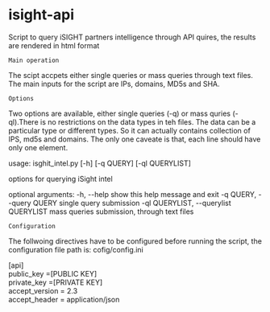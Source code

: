 # isight-api
Script to query iSIGHT partners intelligence through API quires, the results are rendered in html format

```
Main operation 
```

The scipt accpets either single queries or mass queries through text files. The main inputs for the script are IPs, domains, MD5s and SHA. 

```
Options
```
Two options are available, either single queries (-q) or mass quries (-ql).There is no restrictions on the data types in teh files. The data can be a particular type or different types. So it can actually contains collection of IPS, md5s and domains. The only one caveate is that, each line should have only one element.  


usage: isghit_intel.py [-h] [-q QUERY] [-ql QUERYLIST]

options for querying iSight intel

optional arguments:
  -h, --help            show this help message and exit
  -q QUERY, --query QUERY
                        single query submission
  -ql QUERYLIST, --querylist QUERYLIST
                        mass queries submission, through text files
                        
```
Configuration
```
The follwoing directives have to be configured before running the script, the configuration file path is: cofig/config.ini

[api]  
public_key =[PUBLIC KEY]  
private_key =[PRIVATE KEY]  
accept_version = 2.3  
accept_header = application/json  





